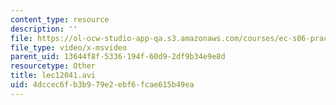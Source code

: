 ```yaml
---
content_type: resource
description: ''
file: https://ol-ocw-studio-app-qa.s3.amazonaws.com/courses/ec-s06-practical-electronics-fall-2004/4dccec6fb3b979e2ebf6fcae615b49ea_lec12041.avi
file_type: video/x-msvideo
parent_uid: 13644f8f-5336-194f-60d9-2df9b34e9e8d
resourcetype: Other
title: lec12041.avi
uid: 4dccec6f-b3b9-79e2-ebf6-fcae615b49ea
---
```

